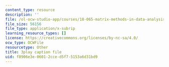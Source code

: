 ```yaml
---
content_type: resource
description: ''
file: /ol-ocw-studio-app/courses/18-065-matrix-methods-in-data-analysis-signal-processing-and-machine-learning-spring-2018/f8906e3e06012cced5f75153a6d31bd9_z0ykhV15wLw.srt
file_size: 56156
file_type: application/x-subrip
learning_resource_types: []
license: https://creativecommons.org/licenses/by-nc-sa/4.0/
ocw_type: OCWFile
resourcetype: Other
title: 3play caption file
uid: f8906e3e-0601-2cce-d5f7-5153a6d31bd9
---
```


